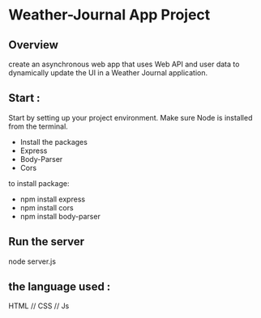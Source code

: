 # Weather-Journal App Project

## Overview
 create an asynchronous web app that uses Web API and user data to dynamically update the UI in a Weather Journal application.
## Start :
Start by setting up your project environment. Make sure Node is installed from the terminal. 
- Install the packages 
- Express
- Body-Parser
-  Cors 


to install package: 

- npm install express 
- npm install cors 
- npm install body-parser

## Run the server 
node server.js 
## the language used :
 HTML // CSS // Js 
 
 